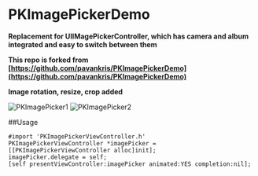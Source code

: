 PKImagePickerDemo
=================

**Replacement for UIIMagePickerController, which has camera and album integrated and easy to switch between them**

**This repo is forked from [https://github.com/pavankris/PKImagePickerDemo](https://github.com/pavankris/PKImagePickerDemo)**

**Image rotation, resize, crop added**

![PKImagePicker1](https://raw.githubusercontent.com/yanke-guo/PKImagePickerDemo/master/screenshot1.png)
![PKImagePicker2](https://raw.githubusercontent.com/yanke-guo/PKImagePickerDemo/master/screenshot2.png)

##Usage

```
#import 'PKImagePickerViewController.h'
PKImagePickerViewController *imagePicker = [[PKImagePickerViewController alloc]init];
imagePicker.delegate = self;
[self presentViewController:imagePicker animated:YES completion:nil];
```
